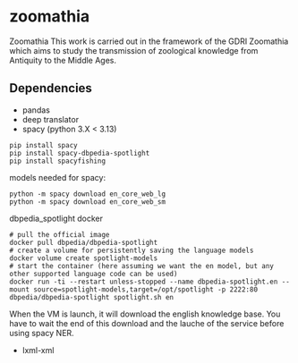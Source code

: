 # zoomathia
Zoomathia
This work is carried out in the framework of the GDRI Zoomathia which aims to study the transmission of zoological knowledge from Antiquity to the Middle Ages. 

## Dependencies
- pandas
- deep translator
- spacy (python 3.X < 3.13)
```shell
pip install spacy
pip install spacy-dbpedia-spotlight
pip install spacyfishing
```
models needed for spacy:

```shell
python -m spacy download en_core_web_lg
python -m spacy download en_core_web_sm
```

dbpedia_spotlight docker
```shell
# pull the official image
docker pull dbpedia/dbpedia-spotlight
# create a volume for persistently saving the language models
docker volume create spotlight-models
# start the container (here assuming we want the en model, but any other supported language code can be used)
docker run -ti --restart unless-stopped --name dbpedia-spotlight.en --mount source=spotlight-models,target=/opt/spotlight -p 2222:80 dbpedia/dbpedia-spotlight spotlight.sh en
```
When the VM is launch, it will download the english knowledge base. You have to wait the end of this download and the lauche of the service before using spacy NER.

- lxml-xml